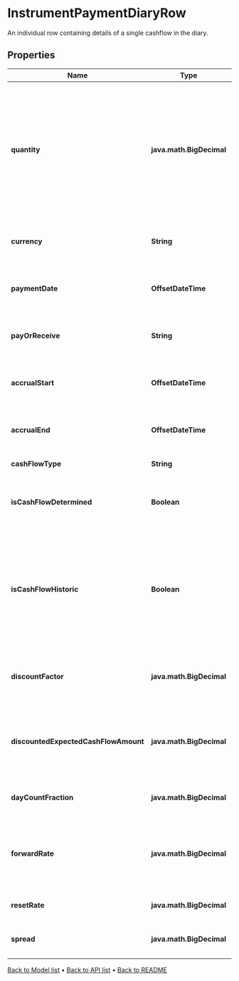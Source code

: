 

# InstrumentPaymentDiaryRow

An individual row containing details of a single cashflow in the diary.

## Properties

| Name | Type | Description | Notes |
|------------ | ------------- | ------------- | -------------|
|**quantity** | **java.math.BigDecimal** | The quantity (amount) that will be paid. Note that this can be empty if the payment is in the future and a model is used that cannot estimate it. |  [optional] |
|**currency** | **String** | The payment currency of the cash flow. |  [optional] |
|**paymentDate** | **OffsetDateTime** | The date at which the given cash flow is due to be paid. |  [optional] |
|**payOrReceive** | **String** | Does the cash flow belong to the Pay or Receive leg. |  [optional] |
|**accrualStart** | **OffsetDateTime** | The date on which accruals start for this cashflow. |  [optional] |
|**accrualEnd** | **OffsetDateTime** | The date on which accruals end for this cashflow. |  [optional] |
|**cashFlowType** | **String** | The type of cashflow. |  [optional] |
|**isCashFlowDetermined** | **Boolean** | Is the cashflow determined as of the effective date time. |  [optional] |
|**isCashFlowHistoric** | **Boolean** | Has the cashflow been paid, i.e. has it become a historic cashflow, as of the date and time pointed to be effectiveAt. |  [optional] |
|**discountFactor** | **java.math.BigDecimal** | Weighting factor to discount cashflow to the present value. |  [optional] |
|**discountedExpectedCashFlowAmount** | **java.math.BigDecimal** | The expected cashflow amount taking into account the discount factor. |  [optional] |
|**dayCountFraction** | **java.math.BigDecimal** | The day count fraction, if appropriate. |  [optional] |
|**forwardRate** | **java.math.BigDecimal** | Forward rate for cash flow if appropriate. (as in for a rates fixed or floating leg) |  [optional] |
|**resetRate** | **java.math.BigDecimal** | The value of the reset, if any. |  [optional] |
|**spread** | **java.math.BigDecimal** | The spread that exists on the payoff. |  [optional] |



[Back to Model list](../README.md#documentation-for-models) &#8226; [Back to API list](../README.md#documentation-for-api-endpoints) &#8226; [Back to README](../README.md)


